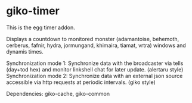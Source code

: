 # giko-timer

This is the egg timer addon.

Displays a countdown to monitored monster (adamantoise, behemoth, cerberus, fafnir, hydra, jormungand, khimaira, tiamat, vrtra) windows and dynamis times.

Synchronization mode 1: Synchronize data with the broadcaster via tells (day+tod hex) and monitor linkshell chat for later update. (alertaru style)
Synchronization mode 2: Synchronize data with an external json source accessible via http requests at periodic intervals. (giko style)

Dependencies: giko-cache, giko-common
